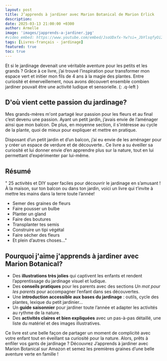 ```yaml
---
layout: post
title: J’apprends à jardiner avec Marion Botanical de Marion Erlick 
description: 
date: 2025-03-13 21:00:00 +0300
author: Armelle
image: 'images/japprends-a-jardiner.jpg'
#video_embed: https://www.youtube.com/embed/JsoUDxfx-Yw?si=_JbYlsqfyOiI6zFO
tags: [Livres-français - jardinage]
featured: true
toc: true
---
```


Et si le jardinage devenait une véritable aventure pour les petits et les grands ? Grâce à ce livre, j’ai trouvé l’inspiration pour transformer mon espace vert et initier mon fils de 4 ans à la magie des plantes. Entre curiosité et émerveillement, nous avons découvert ensemble combien jardiner pouvait être une activité ludique et sensorielle.
{: .q-left }

## D'où vient cette passion du jardinage?

Mes grands-mères m'ont partagé leur passion pour les fleurs et au final c’est devenu une passion. Ayant un petit jardin, j’avais envie de l’aménager ainsi que mon balcon. De plus, en moyenne section, il s'intéresse au cycle de la plante, quoi de mieux pour expliquer et mettre en pratique.

Disposant d’un petit jardin et d’un balcon, j’ai eu envie de les aménager pour y créer un espace de verdure et de découverte.. Ce livre a su éveiller sa curiosité et lui donner envie d’en apprendre plus sur la nature, tout en lui permettant d’expérimenter par lui-même.

## Résumé

" 25 activités et DIY super faciles pour découvrir le jardinage en s’amusant !
À la maison, sur ton balcon ou dans ton jardin, voici un livre qui t’invite à mettre les mains dans la terre toute l’année!
- Semer des graines de fleurs
- Faire pousser un bulbe
- Planter un gland
- Faire des boutures
- Transplanter tes semis
- Construire un tipi végétal
- Faire sécher des fleurs
- Et plein d’autres choses…"

## Pourquoi j'aime j'apprends à jardiner avec Marion Botanical?

- Des **illustrations très jolies** qui captivent les enfants et rendent l’apprentissage du jardinage visuel et ludique.
- Des **conseils pratiques** pour les parents avec des sections _Un mot pour les parents_ pour accompagner l’enfant dans ses découvertes.
- Une **introduction accessible aux bases du jardinage** : outils, cycle des plantes, lexique du petit jardinier…
- Un **guide saisonnier** pour jardiner toute l’année et adapter les activités au rythme de la nature. 
- Des **activités claires et bien expliquées** avec un pas-à-pas détaillé, une liste du matériel et des images illustratives.

Ce livre est une belle façon de partager un moment de complicité avec votre enfant tout en éveillant sa curiosité pour la nature. Alors, prêts à enfiler vos gants de jardinage ? Découvrez J’apprends à jardiner avec Marion Botanical sur Amazon et semez les premières graines d’une belle aventure verte en famille !  
